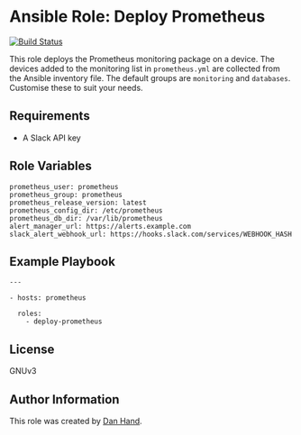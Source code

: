 # Ansible Role: Deploy Prometheus

[![Build Status](https://travis-ci.org/dsgnr/ansible-role-deploy-prometheus.svg?branch=master)](https://travis-ci.org/dsgnr/ansible-role-deploy-prometheus)

This role deploys the Prometheus monitoring package on a device. The devices added to the monitoring list in `prometheus.yml` are collected from the Ansible inventory file. The default groups are `monitoring` and `databases`. Customise these to suit your needs.

## Requirements

- A Slack API key

## Role Variables

    prometheus_user: prometheus
    prometheus_group: prometheus
    prometheus_release_version: latest
    prometheus_config_dir: /etc/prometheus
    prometheus_db_dir: /var/lib/prometheus
    alert_manager_url: https://alerts.example.com
    slack_alert_webhook_url: https://hooks.slack.com/services/WEBHOOK_HASH


## Example Playbook

    ---

    - hosts: prometheus

      roles:
        - deploy-prometheus


## License

GNUv3

## Author Information

This role was created by [Dan Hand](https://danielhand.io).

